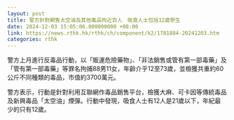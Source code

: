 ```yaml
---
layout: post
title: 警方針對網售太空油及其他毒品拘近百人　吸食人士包括12歲學生
date: 2024-12-03 15:05:06.000000000 +08:00
link: https://news.rthk.hk/rthk/ch/component/k2/1781884-20241203.htm
categories: rthk
---
```


警方上月進行反毒品行動，以「販運危險藥物」、「非法銷售或管有第一部毒藥」及「管有第一部毒藥」等罪名拘捕88男11女，年齡介乎12至73歲，並檢獲共重約60公斤不同種類的毒品，市值約3700萬元。

警方表示，行動是針對利用互聯網作毒品銷售平台，檢獲大麻、可卡因等傳統毒品及新興毒品「太空油」煙彈。行動中發現，吸食人士有12人是21歲以下，年紀最少的只有12歲。

